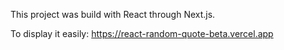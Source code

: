 This project was build with React through Next.js. 

To display it easily: 
https://react-random-quote-beta.vercel.app
